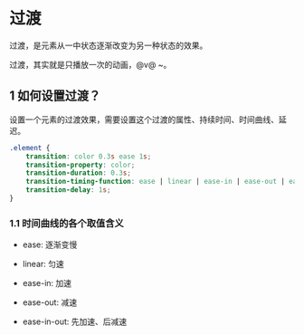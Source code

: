 # 过渡

过渡，是元素从一中状态逐渐改变为另一种状态的效果。

过渡，其实就是只播放一次的动画，@v@ ~。

## 1 如何设置过渡？

设置一个元素的过渡效果，需要设置这个过渡的属性、持续时间、时间曲线、延迟。

```css 
.element {
    transition: color 0.3s ease 1s;
    transition-property: color;
    transition-duration: 0.3s;
    transition-timing-function: ease | linear | ease-in | ease-out | ease-in-out;
    transition-delay: 1s;
}
```

### 1.1 时间曲线的各个取值含义

- ease: 逐渐变慢

- linear: 匀速

- ease-in: 加速

- ease-out: 减速

- ease-in-out: 先加速、后减速